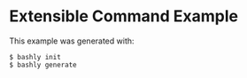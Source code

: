 Extensible Command Example
==================================================

This example was generated with:

    $ bashly init
    $ bashly generate
